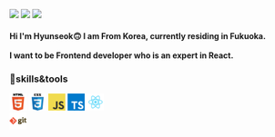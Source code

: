 <a href="https://www.instagram.com/seokkku/"><img src="https://img.shields.io/badge/seokkku-E4405F?style=flat-square&logo=Instagram&logoColor=white"/></a>
<img src="https://img.shields.io/badge/ezdar2743@gmail.com-EA4335?style=flat-square&logo=Gmail&logoColor=white"/>
<a href="https://ameblo.jp/ezdar/entrylist.html"><img src="https://img.shields.io/badge/blog-09B3AF?style=flat-square&logo=Storyblok&logoColor=white"/></a>
<h4>Hi I'm Hyunseok🙃 I am From Korea, currently residing in Fukuoka.<br>
    <br>
I want to be Frontend developer who is an expert in React.</h4>


<h3>🔧skills&tools</h3>
<img height="30" src="https://raw.githubusercontent.com/github/explore/80688e429a7d4ef2fca1e82350fe8e3517d3494d/topics/html/html.png" style="max-width: 100%;">
<img height="30" src="https://raw.githubusercontent.com/github/explore/80688e429a7d4ef2fca1e82350fe8e3517d3494d/topics/css/css.png" style="max-width: 100%;">
<img height="30" src="https://raw.githubusercontent.com/github/explore/80688e429a7d4ef2fca1e82350fe8e3517d3494d/topics/javascript/javascript.png" style="max-width: 100%;">
<img height="30" src="https://raw.githubusercontent.com/github/explore/80688e429a7d4ef2fca1e82350fe8e3517d3494d/topics/typescript/typescript.png" style="max-width: 100%;">
<img height="30" src="https://raw.githubusercontent.com/github/explore/80688e429a7d4ef2fca1e82350fe8e3517d3494d/topics/react/react.png" style="max-width: 100%;">
<br>
<img height="30" src="https://raw.githubusercontent.com/github/explore/80688e429a7d4ef2fca1e82350fe8e3517d3494d/topics/git/git.png" style="max-width: 100%;">



